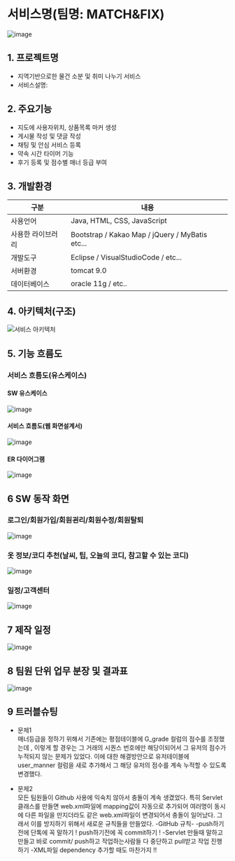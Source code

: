 # 서비스명(팀명: MATCH&FIX)
![image](https://user-images.githubusercontent.com/104408835/170642816-90164c0b-bf5a-4447-8fe3-501554076e9c.png)

## 1. 프로젝트명
* 지역기반으로한 물건 소분 및 취미 나누기 서비스
* 서비스설명: 

## 2. 주요기능
* 지도에 사용자위치, 상품목록 마커 생성
* 게시물 작성 및 댓글 작성
* 채팅 및 안심 서비스 등록
* 약속 시간 타이머 기능
* 후기 등록 및 점수별 매너 등급 부여

## 3. 개발환경
|구분|내용|
|------|---|
|사용언어|Java, HTML, CSS, JavaScript|
|사용한 라이브러리| Bootstrap / Kakao Map /  jQuery / MyBatis etc...|
|개발도구|Eclipse /  VisualStudioCode  /  etc...|
|서버환경|tomcat 9.0|
|데이터베이스| oracle 11g / etc..|

## 4. 아키텍처(구조)
![서비스 아키텍처](https://user-images.githubusercontent.com/104408835/170643488-a5c0b008-c4e3-4d0f-8b6e-d175bac5bd2b.png)


## 5. 기능 흐름도
### 서비스 흐름도(유스케이스)
#### SW 유스케이스
![image](https://user-images.githubusercontent.com/99248886/166611717-6a761c62-393f-444b-9945-34d5533b50dc.png)
#### 서비스 흐름도(웹 화면설계서)
![image](https://user-images.githubusercontent.com/99248886/166611795-b01ddc4f-8236-4955-ae77-be4b576025d7.png)
#### ER 다이어그램
![image](https://user-images.githubusercontent.com/25995055/169925318-102784c2-893f-4fd7-bec9-a54c44b669d4.png)

## 6 SW 동작 화면

### 로그인/회원가입/회원괸리/회원수정/회원탈퇴
![image](https://user-images.githubusercontent.com/99248886/166612486-a17733a6-a3bb-4fd5-873f-57020ab80a16.png)

### 옷 정보/코디 추천(날씨, 팁, 오늘의 코디, 참고할 수 있는 코디)
![image](https://user-images.githubusercontent.com/99248886/166612875-aee9b25d-00ff-4c07-a21f-975ccd8e6a0f.png)

### 일정/고객센터
![image](https://user-images.githubusercontent.com/99248886/166612374-a2f6d85b-501d-4a51-a0d1-8cde0c07ebf2.png)

## 7 제작 일정
![image](https://user-images.githubusercontent.com/104408835/170643486-7fbd60cb-f5ba-4b66-b81a-3ae0f9b29904.png)

## 8 팀원 단위 업무 분장 및 결과표
![image](https://user-images.githubusercontent.com/99248886/166613023-0cd70ef4-9f0d-4f6c-b8b1-7395e67684a1.png)

## 9 트러블슈팅

* 문제1<br>
 매너등급을 정하기 위해서 기존에는 평점테이블에 G_grade 컬럼의 점수를 조정했는데 , 이렇게 할 경우는 그 거래의 시퀀스 번호에만 해당이되어서
 그 유저의 점수가 누적되지 않는 문제가 있었다. 이에 대한 해결방안으로 유저테이블에 user_manner 컬럼을 새로 추가해서 그 해당 유저의 점수를 계속 누적할 수 있도록 변경했다.  
 
* 문제2<br>
 모든 팀원들이 Github 사용에 익숙치 않아서 충돌이 계속 생겼었다. 특히 Servlet클래스를 만들면 web.xml파일에 mapping값이 자동으로 추가되어 여러명이 동시에 다른 파일을 만지더라도
 같은 web.xml파일이 변경되어서 충돌이 일어났다. 그래서 이를 방지하기 위해서 새로운 규칙들을 만들었다. 
 -GitHub 규칙-
  -push하기전에 단톡에 꼭 말하기 ! push하기전에 꼭 commit하기 !
  -Servlet 만들때 말하고 만들고 바로 commit/ push하고 작업하는사람들 다 중단하고 pull받고 작업 진행하기 
  -XML파일 dependency 추가할 때도 마찬가지 !!


